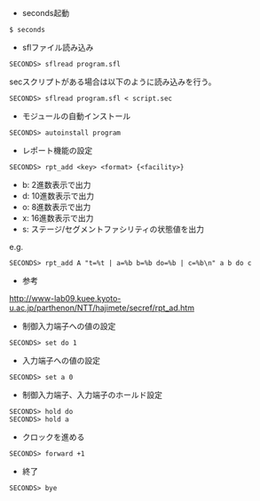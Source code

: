 - seconds起動

```
$ seconds
```


- sflファイル読み込み

```
SECONDS> sflread program.sfl
```

secスクリプトがある場合は以下のように読み込みを行う。

```
SECONDS> sflread program.sfl < script.sec
```


- モジュールの自動インストール

```
SECONDS> autoinstall program
```


- レポート機能の設定

```
SECONDS> rpt_add <key> <format> {<facility>}
```

- b: 2進数表示で出力
- d: 10進数表示で出力
- o: 8進数表示で出力
- x: 16進数表示で出力
- s: ステージ/セグメントファシリティの状態値を出力


e.g.

```
SECONDS> rpt_add A "t=%t | a=%b b=%b do=%b | c=%b\n" a b do c
```

- 参考

http://www-lab09.kuee.kyoto-u.ac.jp/parthenon/NTT/hajimete/secref/rpt_ad.htm



- 制御入力端子への値の設定 

```
SECONDS> set do 1
```

- 入力端子への値の設定

```
SECONDS> set a 0
```

- 制御入力端子、入力端子のホールド設定

```
SECONDS> hold do
SECONDS> hold a
```


- クロックを進める

```
SECONDS> forward +1
```


- 終了

```
SECONDS> bye
```
